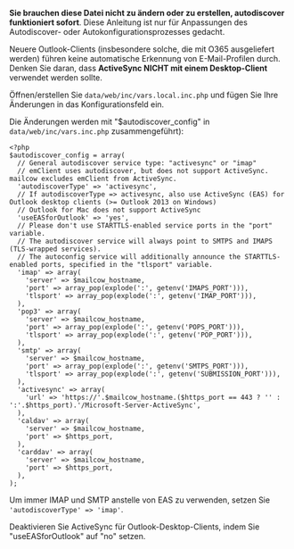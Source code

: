 **Sie brauchen diese Datei nicht zu ändern oder zu erstellen, autodiscover funktioniert sofort**. Diese Anleitung ist nur für Anpassungen des Autodiscover- oder Autokonfigurationsprozesses gedacht.

Neuere Outlook-Clients (insbesondere solche, die mit O365 ausgeliefert werden) führen keine automatische Erkennung von E-Mail-Profilen durch.
Denken Sie daran, dass **ActiveSync NICHT mit einem Desktop-Client** verwendet werden sollte.

Öffnen/erstellen Sie `data/web/inc/vars.local.inc.php` und fügen Sie Ihre Änderungen in das Konfigurationsfeld ein.

Die Änderungen werden mit "$autodiscover_config" in `data/web/inc/vars.inc.php` zusammengeführt):

```
<?php
$autodiscover_config = array(
  // General autodiscover service type: "activesync" or "imap"
  // emClient uses autodiscover, but does not support ActiveSync. mailcow excludes emClient from ActiveSync.
  'autodiscoverType' => 'activesync',
  // If autodiscoverType => activesync, also use ActiveSync (EAS) for Outlook desktop clients (>= Outlook 2013 on Windows)
  // Outlook for Mac does not support ActiveSync
  'useEASforOutlook' => 'yes',
  // Please don't use STARTTLS-enabled service ports in the "port" variable.
  // The autodiscover service will always point to SMTPS and IMAPS (TLS-wrapped services).
  // The autoconfig service will additionally announce the STARTTLS-enabled ports, specified in the "tlsport" variable.
  'imap' => array(
    'server' => $mailcow_hostname,
    'port' => array_pop(explode(':', getenv('IMAPS_PORT'))),
    'tlsport' => array_pop(explode(':', getenv('IMAP_PORT'))),
  ),
  'pop3' => array(
    'server' => $mailcow_hostname,
    'port' => array_pop(explode(':', getenv('POPS_PORT'))),
    'tlsport' => array_pop(explode(':', getenv('POP_PORT'))),
  ),
  'smtp' => array(
    'server' => $mailcow_hostname,
    'port' => array_pop(explode(':', getenv('SMTPS_PORT'))),
    'tlsport' => array_pop(explode(':', getenv('SUBMISSION_PORT'))),
  ),
  'activesync' => array(
    'url' => 'https://'.$mailcow_hostname.($https_port == 443 ? '' : ':'.$https_port).'/Microsoft-Server-ActiveSync',
  ),
  'caldav' => array(
    'server' => $mailcow_hostname,
    'port' => $https_port,
  ),
  'carddav' => array(
    'server' => $mailcow_hostname,
    'port' => $https_port,
  ),
);
```

Um immer IMAP und SMTP anstelle von EAS zu verwenden, setzen Sie `'autodiscoverType' => 'imap'`.

Deaktivieren Sie ActiveSync für Outlook-Desktop-Clients, indem Sie "useEASforOutlook" auf "no" setzen.